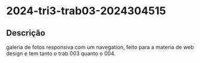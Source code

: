 # 2024-tri3-trab03-2024304515
## Descrição 
galeria de fotos responsiva com um navegation, feito para a materia de web design e tem tanto o trab 003 quanto o 004. 
